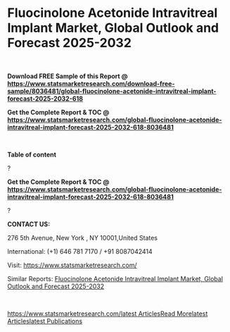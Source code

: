 <h1>Fluocinolone Acetonide Intravitreal Implant Market, Global Outlook and Forecast 2025-2032</h1><br/><p><strong>Download FREE Sample of this Report @ <a href="https://www.statsmarketresearch.com/download-free-sample/8036481/global-fluocinolone-acetonide-intravitreal-implant-forecast-2025-2032-618">https://www.statsmarketresearch.com/download-free-sample/8036481/global-fluocinolone-acetonide-intravitreal-implant-forecast-2025-2032-618</a></strong></p>
 
 
 
 <div><b>Get the Complete Report & TOC @ <a href="https://www.statsmarketresearch.com/global-fluocinolone-acetonide-intravitreal-implant-forecast-2025-2032-618-8036481">https://www.statsmarketresearch.com/global-fluocinolone-acetonide-intravitreal-implant-forecast-2025-2032-618-8036481</a></b></div>
 
 
 
 <p><br />
 
 <b>Table of content</b></p>
 
 
 
 <p>? </p>
 
 
 
 <div><b>Get the Complete Report & TOC @ <a href="https://www.statsmarketresearch.com/global-fluocinolone-acetonide-intravitreal-implant-forecast-2025-2032-618-8036481">https://www.statsmarketresearch.com/global-fluocinolone-acetonide-intravitreal-implant-forecast-2025-2032-618-8036481</a></b></div>
 
 
 
 <p>? </p>
 
 
 
 <p><b>CONTACT US:</b><br />
 
 276 5th Avenue, New York , NY 10001,United States<br />
 
 International: (+1) 646 781 7170 / +91 8087042414<br />
 
 Visit: <a href="https://www.statsmarketresearch.com/">https://www.statsmarketresearch.com/</a><br />
 
 Similar Reports: <a href="https://www.statsmarketresearch.com/global-fluocinolone-acetonide-intravitreal-implant-forecast-2025-2032-618-8036481">Fluocinolone Acetonide Intravitreal Implant Market, Global Outlook and Forecast 2025-2032</a><br />
 
 <br />
 
 <a href="https://gyeongbokgung.com">https://www.statsmarketresearch.com/</a><a href="https://hallyeomaritime.com">latest Articles</a><a href="https://jingwansa.com">Read More</a><a href="https://nguoiviet.jp/">latest Articles</a><a href="https://www.intelmarketresearch.com/">latest Publications</a></p>
